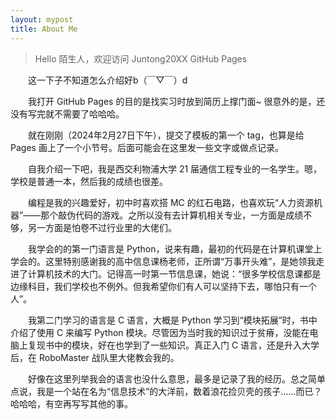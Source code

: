 ```yaml
---
layout: mypost
title: About Me
---
```


> Hello 陌生人，欢迎访问 Juntong20XX GitHub Pages

　　这一下子不知道怎么介绍好b（￣▽￣）d　

　　我打开 GitHub Pages 的目的是找实习时放到简历上撑门面~ 很意外的是，还没有写完就不需要了哈哈哈。

　　就在刚刚（2024年2月27日下午），提交了模板的第一个 tag，也算是给 Pages 画上了一个小节号。后面可能会在这里发一些文字或做点记录。

　　自我介绍一下吧，我是西交利物浦大学 21 届通信工程专业的一名学生。嗯，学校是普通一本，然后我的成绩也很差。

　　编程是我的兴趣爱好，初中时喜欢搭 MC 的红石电路，也喜欢玩“人力资源机器”——那个敲伪代码的游戏。之所以没有去计算机相关专业，一方面是成绩不够，另一方面是怕卷不过行业里的大佬们。

　　我学会的的第一门语言是 Python，说来有趣，最初的代码是在计算机课堂上学会的。这里特别感谢我的高中信息课杨老师，正所谓“万事开头难”，是她领我走进了计算机技术的大门。记得高一时第一节信息课，她说：“很多学校信息课都是边缘科目，我们学校也不例外。但我希望你们有人可以坚持下去，哪怕只有一个人”。

　　我第二门学习的语言是 C 语言，大概是 Python 学习到“模块拓展”时，书中介绍了使用 C 来编写 Python 模块。尽管因为当时我的知识过于贫瘠，没能在电脑上复现书中的模块，好在也学到了一些知识。真正入门 C 语言，还是升入大学后，在 RoboMaster 战队里大佬教会我的。

　　好像在这里列举我会的语言也没什么意思，最多是记录了我的经历。总之简单点说，我是一个站在名为“信息技术”的大洋前，数着浪花捡贝壳的孩子……而已？哈哈哈，有空再写写其他的事。
